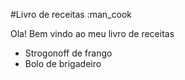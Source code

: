 #Livro de receitas :man_cook

Ola! Bem vindo ao meu livro de receitas

- Strogonoff de frango
- Bolo de brigadeiro
